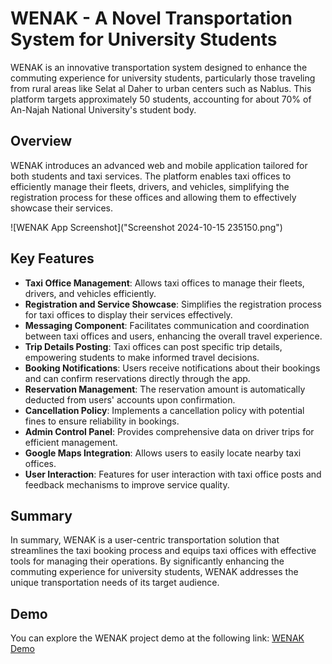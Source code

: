 # WENAK - A Novel Transportation System for University Students

WENAK is an innovative transportation system designed to enhance the commuting experience for university students, particularly those traveling from rural areas like Selat al Daher to urban centers such as Nablus. This platform targets approximately 50 students, accounting for about 70% of An-Najah National University's student body.

## Overview

WENAK introduces an advanced web and mobile application tailored for both students and taxi services. The platform enables taxi offices to efficiently manage their fleets, drivers, and vehicles, simplifying the registration process for these offices and allowing them to effectively showcase their services.

![WENAK App Screenshot]("Screenshot 2024-10-15 235150.png")

## Key Features

- **Taxi Office Management**: Allows taxi offices to manage their fleets, drivers, and vehicles efficiently.
- **Registration and Service Showcase**: Simplifies the registration process for taxi offices to display their services effectively.
- **Messaging Component**: Facilitates communication and coordination between taxi offices and users, enhancing the overall travel experience.
- **Trip Details Posting**: Taxi offices can post specific trip details, empowering students to make informed travel decisions.
- **Booking Notifications**: Users receive notifications about their bookings and can confirm reservations directly through the app.
- **Reservation Management**: The reservation amount is automatically deducted from users' accounts upon confirmation.
- **Cancellation Policy**: Implements a cancellation policy with potential fines to ensure reliability in bookings.
- **Admin Control Panel**: Provides comprehensive data on driver trips for efficient management.
- **Google Maps Integration**: Allows users to easily locate nearby taxi offices.
- **User Interaction**: Features for user interaction with taxi office posts and feedback mechanisms to improve service quality.

## Summary

In summary, WENAK is a user-centric transportation solution that streamlines the taxi booking process and equips taxi offices with effective tools for managing their operations. By significantly enhancing the commuting experience for university students, WENAK addresses the unique transportation needs of its target audience.

## Demo

You can explore the WENAK project demo at the following link: [WENAK Demo](https://drive.google.com/file/d/1Zu01v2nIGtuBcM-BSF9bBRnhQZSlAC-x/view?usp=sharing)
